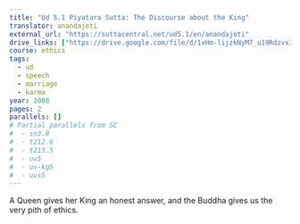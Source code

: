 ```yaml
---
title: "Ud 5.1 Piyatara Sutta: The Discourse about the King"
translator: anandajoti
external_url: "https://suttacentral.net/ud5.1/en/anandajoti"
drive_links: ["https://drive.google.com/file/d/1vHm-lijzkNyM7_u19RdzvxIe4Dn8Gcq0/view?usp=drivesdk"]
course: ethics
tags:
  - ud
  - speech
  - marriage
  - karma
year: 2008
pages: 2
parallels: []
# Partial parallels from SC
#  - sn3.8
#  - t212.6
#  - t213.5
#  - uv5
#  - uv-kg5
#  - uvs5
---
```


A Queen gives her King an honest answer, and the Buddha gives us the very pith of ethics.
